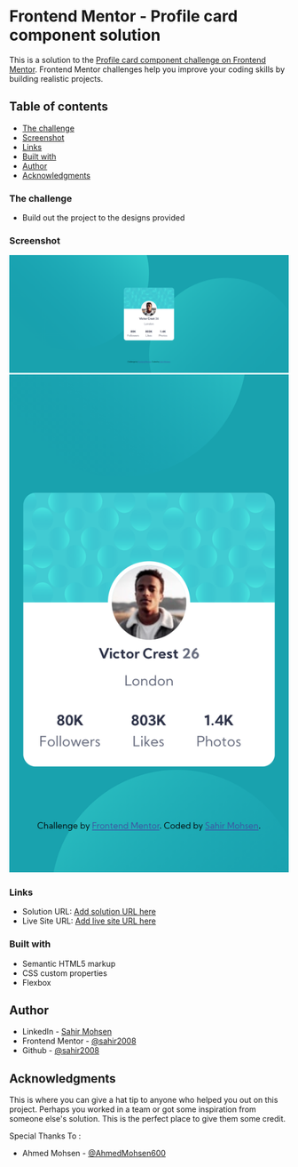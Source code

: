# Frontend Mentor - Profile card component solution

This is a solution to the [Profile card component challenge on Frontend Mentor](https://www.frontendmentor.io/challenges/profile-card-component-cfArpWshJ). Frontend Mentor challenges help you improve your coding skills by building realistic projects.

## Table of contents

- [The challenge](#the-challenge)
- [Screenshot](#screenshot)
- [Links](#links)
- [Built with](#built-with)
- [Author](#author)
- [Acknowledgments](#acknowledgments)

### The challenge

- Build out the project to the designs provided

### Screenshot

![Screenshot for DeskTop Version](./images/desktop.png)
![Screenshot for Moblie Version](./images/mob.png)

### Links

- Solution URL: [Add solution URL here](https://github.com/sahir2008/profile-card-component)
- Live Site URL: [Add live site URL here](https://frontend-profile-card-component.netlify.app/)

### Built with

- Semantic HTML5 markup
- CSS custom properties
- Flexbox

## Author

- LinkedIn - [Sahir Mohsen](https://www.linkedin.com/in/sahir-mohsen-602706128/)
- Frontend Mentor - [@sahir2008](https://www.frontendmentor.io/profile/sahir2008)
- Github - [@sahir2008](https://github.com/sahir2008)

## Acknowledgments

This is where you can give a hat tip to anyone who helped you out on this project. Perhaps you worked in a team or got some inspiration from someone else's solution. This is the perfect place to give them some credit.

Special Thanks To :

- Ahmed Mohsen - [@AhmedMohsen600](https://www.frontendmentor.io/profile/AhmedMohsen600)
